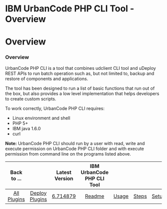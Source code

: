 
IBM UrbanCode PHP CLI Tool - Overview
=====================================

# Overview


### Overview




UrbanCode PHP CLI is a tool that combines udclient CLI tool and uDeploy REST APIs to run batch operation such as, but not limited to, backup and restore of components and applications.

The tool has been designed to run a list of basic functions that run out of the box, but also provides a low level implementation that helps developers to create custom scripts.

To work correctly, UrbanCode PHP CLI requires:

* Linux environment and shell
* PHP 5+
* IBM java 1.6.0
* curl

**Note:** UrbanCode PHP CLI should run by a user with read, write and execute permission on UrbanCode PHP CLI folder and with execute permission from command line on the programs listed above.


|Back to ...||Latest Version|IBM UrbanCode PHP CLI Tool |||||
| :---: | :---: | :---: | :---: | :---: | :---: | :---: | :---: |
|[All Plugins](../../index.md)|[Deploy Plugins](../README.md)|[6.714879](https://raw.githubusercontent.com/UrbanCode/IBM-UCD-PLUGINS/main/files/PHPCLI/SubversionSourceConfig-6.714879.zip)|[Readme](README.md)|[Usage](usage.md)|[Steps](steps.md)|[Setup](setup.md)|[Downloads](downloads.md)|
